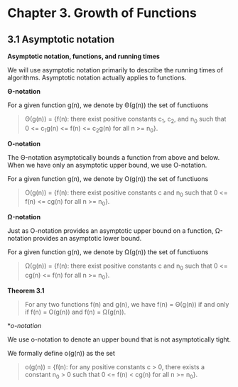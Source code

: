# Chapter 3. Growth of Functions

## 3.1 Asymptotic notation

**Asymptotic notation, functions, and running times**

We will use asymptotic notation primarily to describe the running times of algorithms. Asymptotic notation actually applies to functions.

**&Theta;-notation**

For a given function g(n), we denote by &Theta;(g(n)) the set of functiuons

>&Theta;(g(n)) = {f(n): there exist positive constants c<sub>1</sub>, c<sub>2</sub>, and n<sub>0</sub> such that 0 <= c<sub>1</sub>g(n) <= f(n) <= c<sub>2</sub>g(n) for all n >= n<sub>0</sub>}.

**O-notation**

The &Theta;-notation asymptotically bounds a function from above and below. When we have only an asymptotic upper bound, we use O-notation.

For a given function g(n), we denote by O(g(n)) the set of functiuons

>O(g(n)) = {f(n): there exist positive constants c and n<sub>0</sub> such that 0 <= f(n) <= cg(n) for all n >= n<sub>0</sub>}.

**&Omega;-notation**

Just as O-notation provides an asymptotic upper bound on a function, &Omega;-notation provides an asymptotic lower bound. 

For a given function g(n), we denote by &Omega;(g(n)) the set of functiuons

>&Omega;(g(n)) = {f(n): there exist positive constants c and n<sub>0</sub> such that 0 <= cg(n) <= f(n) for all n >= n<sub>0</sub>}.

**Theorem 3.1**

>For any two functions f(n) and g(n), we have f(n) = &Theta;(g(n)) if and only if f(n) = O(g(n)) and f(n) = &Omega;(g(n)).

**o-notation*

We use o-notation to denote an upper bound that is not asymptotically tight. 

We formally define o(g(n)) as the set

>o(g(n)) = {f(n): for any positive constants c > 0, there exists a constant n<sub>0</sub> > 0 such that 0 <= f(n) < cg(n) for all n >= n<sub>0</sub>}.

